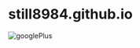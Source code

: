 # still8984.github.io
![googlePlus](https://user-images.githubusercontent.com/62525860/79776641-019f9480-8371-11ea-998f-d2457907d055.png)
